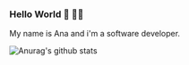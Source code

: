 ### Hello World 👋 👩‍💻

My name is Ana and i'm a software developer. 

![Anurag's github stats](https://github-readme-stats.vercel.app/api?username=anapaulalins&show_icons=true&theme=tokyonight)

<!--
**anapaulalins/anapaulalins** is a ✨ _special_ ✨ repository because its `README.md` (this file) appears on your GitHub profile.

Here are some ideas to get you started:

- 🔭 I’m currently working on ...
- 🌱 I’m currently learning ...
- 👯 I’m looking to collaborate on ...
- 🤔 I’m looking for help with ...
- 💬 Ask me about ...
- 📫 How to reach me: ...
- 😄 Pronouns: ...
- ⚡ Fun fact: ...
-->
